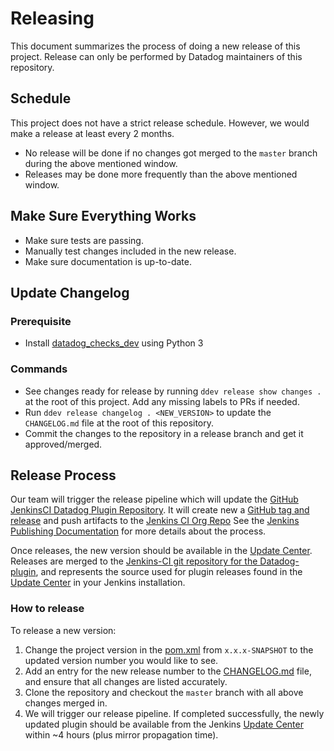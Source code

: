 # Releasing

This document summarizes the process of doing a new release of this project.
Release can only be performed by Datadog maintainers of this repository.

## Schedule
This project does not have a strict release schedule. However, we would make a release at least every 2 months.
  - No release will be done if no changes got merged to the `master` branch during the above mentioned window.
  - Releases may be done more frequently than the above mentioned window.

## Make Sure Everything Works

* Make sure tests are passing.
* Manually test changes included in the new release.
* Make sure documentation is up-to-date.

## Update Changelog

### Prerequisite

- Install [datadog_checks_dev](https://datadog-checks-base.readthedocs.io/en/latest/datadog_checks_dev.cli.html#installation) using Python 3

### Commands

- See changes ready for release by running `ddev release show changes .` at the root of this project. Add any missing labels to PRs if needed.
- Run `ddev release changelog . <NEW_VERSION>` to update the `CHANGELOG.md` file at the root of this repository.
- Commit the changes to the repository in a release branch and get it approved/merged.

## Release Process

Our team will trigger the release pipeline which will update the [GitHub JenkinsCI Datadog Plugin Repository][1].
It will create new a [GitHub tag and release][2] and push artifacts to the [Jenkins CI Org Repo][3] 
See the [Jenkins Publishing Documentation][4] for more details about the process.

Once releases, the new version should be available in the [Update Center][5].
Releases are merged to the [Jenkins-CI git repository for the Datadog-plugin][1], and represents the source used for plugin releases found in the [Update Center][5] in your Jenkins installation.

### How to release

To release a new version:

1. Change the project version in the [pom.xml][6] from `x.x.x-SNAPSHOT` to the updated version number you would like to see. 
2. Add an entry for the new release number to the [CHANGELOG.md][7] file, and ensure that all changes are listed accurately. 
3. Clone the repository and checkout the `master` branch with all above changes merged in.
4. We will trigger our release pipeline. If completed successfully, the newly updated plugin should be available from the Jenkins [Update Center][5] within ~4 hours (plus mirror propagation time).

[1]: https://github.com/jenkinsci/datadog-plugin
[2]: https://github.com/jenkinsci/datadog-plugin/releases
[3]: https://repo.jenkins-ci.org/releases/org/datadog/jenkins/plugins/datadog/
[4]: https://jenkins.io/doc/developer/publishing/artifact-repository/
[5]: https://wiki.jenkins-ci.org/display/JENKINS/Plugins#Plugins-Howtoinstallplugins
[6]: https://github.com/jenkinsci/datadog-plugin/blob/master/pom.xml
[7]: https://github.com/jenkinsci/datadog-plugin/blob/master/CHANGELOG.md
